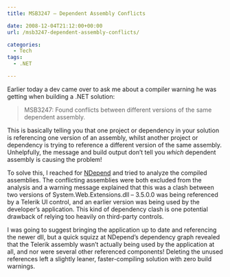 ```yaml
---
title: MSB3247 – Dependent Assembly Conflicts

date: 2008-12-04T21:12:00+00:00
url: /msb3247-dependent-assembly-conflicts/

categories:
  - Tech
tags:
  - .NET

---
```

Earlier today a dev came over to ask me about a compiler warning he was getting when building a .NET solution:

> MSB3247: Found conflicts between different versions of the same dependent assembly.

This is basically telling you that one project or dependency in your solution is referencing one version of an assembly, whilst another project or dependency is trying to reference a different version of the same assembly. Unhelpfully, the message and build output don’t tell you _which_ dependent assembly is causing the problem!

To solve this, I reached for [NDepend][1] and tried to analyze the compiled assemblies. The conflicting assemblies were both excluded from the analysis and a warning message explained that this was a clash between two versions of System.Web.Extensions.dll – 3.5.0.0 was being referenced by a Telerik UI control, and an earlier version was being used by the developer’s application. This kind of dependency clash is one potential drawback of relying too heavily on third-party controls.

I was going to suggest bringing the application up to date and referencing the newer dll, but a quick squizz at NDepend’s dependency graph revealed that the Telerik assembly wasn’t actually being used by the application at all, and nor were several other referenced components! Deleting the unused references left a slightly leaner, faster-compiling solution with zero build warnings.

 [1]: http://www.ndepend.com